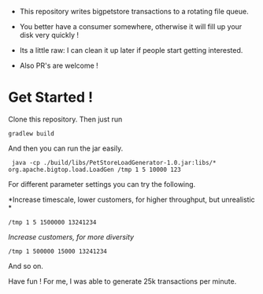 - This repository writes bigpetstore transactions to a rotating file queue.

- You better have a consumer somewhere, otherwise it will fill up your disk very quickly !

- Its a little raw: I can clean it up later if people start getting interested.

- Also PR's are welcome !

# Get Started ! #

Clone this repository.  Then just run

```
gradlew build
```

And then you can run the jar easily.

```
 java -cp ./build/libs/PetStoreLoadGenerator-1.0.jar:libs/* org.apache.bigtop.load.LoadGen /tmp 1 5 10000 123
```

For different parameter settings you can try the following.

*Increase timescale, lower customers, for higher throughput, but unrealistic *

```
/tmp 1 5 1500000 13241234
```

*Increase customers, for more diversity*

```
/tmp 1 500000 15000 13241234
```

And so on.

Have fun ! For me, I was able to generate 25k transactions per minute.